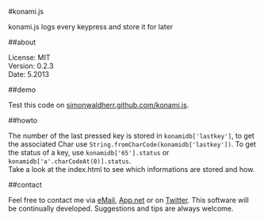 #konami.js


konami.js logs every keypress and store it for later

##about

License:   MIT  
Version: 0.2.3  
Date:   5.2013  

##demo

Test this code on [simonwaldherr.github.com/konami.js](http://simonwaldherr.github.com/konami.js/).

##howto

The number of the last pressed key is stored in ```konamidb['lastkey']```, to get the associated Char use ```String.fromCharCode(konamidb['lastkey'])```. To get the status of a key, use ```konamidb['65'].status``` or ```konamidb['a'.charCodeAt(0)].status```.  
Take a look at the index.html to see which informations are stored and how.

##contact

Feel free to contact me via [eMail](mailto:contact@simonwaldherr.de), [App.net](http://simon.waldherr.eu/adn) or on [Twitter](http://simon.waldherr.eu/t). This software will be continually developed. Suggestions and tips are always welcome.